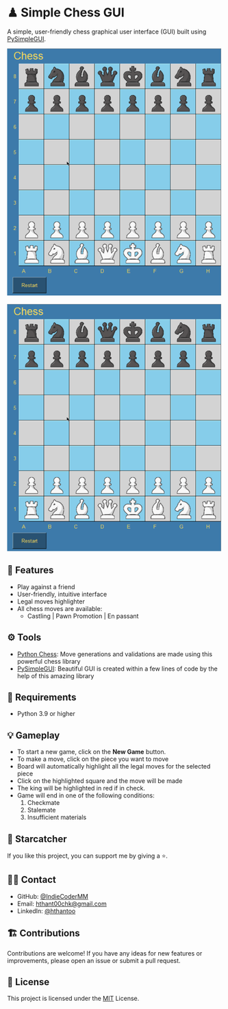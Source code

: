 # ♟ Simple Chess GUI

A simple, user-friendly chess graphical user interface (GUI) built using [PySimpleGUI](https://www.pysimplegui.org/en/latest/).

<p align="left">
<img src="screenshots/chess_gui_demo.gif" width="500">&nbsp;&nbsp;
<img src="screenshots/chess_gui_demo.gif" width="500">
</p>

## 🎨 Features

- Play against a friend
- User-friendly, intuitive interface
- Legal moves highlighter
- All chess moves are available:
	- Castling | Pawn Promotion | En passant
<!-- - Choose from three difficulty levels for computer opponent -->
<!-- - Automatic save and load functionality -->

## ⚙ Tools

- [Python Chess](https://python-chess.readthedocs.io/en/latest/): Move generations and validations are made using this powerful chess library
- [PySimpleGUI](https://www.pysimplegui.org/en/latest/): Beautiful GUI is created within a few lines of code by the help of this amazing library 


## 🐍 Requirements

- Python 3.9 or higher

<!-- ## Installation

- Download the latest version of the Chess GUI from the releases page.
- Unzip the downloaded file.
- Navigate to the unzipped directory and double-click on chess-gui.jar to launch the application. -->

## 💡 Gameplay

- To start a new game, click on the **New Game** button.
- To make a move, click on the piece you want to move 
- Board will automatically highlight all the legal moves for the selected piece
- Click on the highlighted square and the move will be made
- The king will be highlighted in red if in check.
- Game will end in one of the following conditions: 
	1. Checkmate
	2. Stalemate
	3. Insufficient materials
<!-- - Select whether you want to play against a friend or against the computer.
- If playing against the computer, select the desired difficulty level.
- The game board will appear and gameplay will begin. -->
<!-- - To save the current game, click on the Save button in the top toolbar. The game will be saved and can be loaded at a later time by clicking on the Load button. -->

## 🤩 Starcatcher

If you like this project, you can support me by giving a ⭐.

## 👨‍🚀 Contact

- GitHub: [@IndieCoderMM](https://github.com/indiecodermm/)
- Email: hthant00chk@gmail.com
- LinkedIn: [@hthantoo](https://linkedin.com/in/hthantoo/)

## 🏗 Contributions

Contributions are welcome! If you have any ideas for new features or improvements, please open an issue or submit a pull request.

## 📜 License

This project is licensed under the [MIT](MIT.md) License.